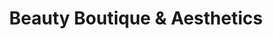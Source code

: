 ---
title: "Beauty Boutique & Aesthetics"
url: /chepstow/beauty-boutique-and-aesthetics/
shop: beauty
---